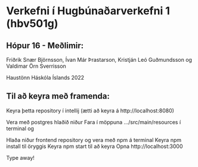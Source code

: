 # Verkefni í Hugbúnaðarverkefni 1 (hbv501g)

## Hópur 16 - Meðlimir:
Friðrik Snær Björnsson,
Ívan Már Þrastarson,
Kristján Leó Guðmundsson og
Valdimar Örn Sverrisson

Haustönn Háskóla Íslands 2022

## Til að keyra með framenda:
Keyra þetta repository í intellij (ætti að keyra á http://localhost:8080)

Vera með postgres hlaðið niður
Fara í möppuna .../src/main/resources í terminal og 

Hlaða niður frontend repository og vera með npm á terminal
Keyra npm install til öryggis
Keyra npm start til að keyra
Opna http://localhost:3000

Type away!